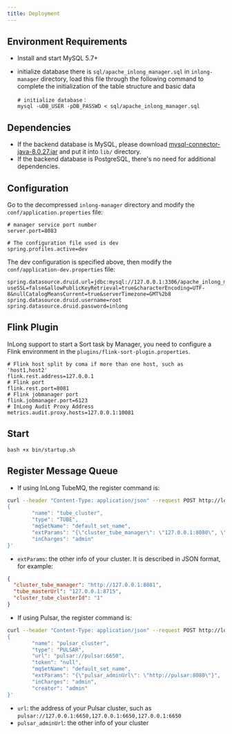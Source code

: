 ```yaml
---
title: Deployment
---
```


## Environment Requirements
- Install and start MySQL 5.7+
- initialize database
  there is `sql/apache_inlong_manager.sql` in `inlong-manager` directory, load this file through the
  following command to complete the initialization of the table structure and basic data

  ```shell
  # initialize database：
  mysql -uDB_USER -pDB_PASSWD < sql/apache_inlong_manager.sql
  ```

## Dependencies
- If the backend database is MySQL, please download [mysql-connector-java-8.0.27.jar](https://repo1.maven.org/maven2/mysql/mysql-connector-java/8.0.27/mysql-connector-java-8.0.27.jar) and put it into `lib/` directory.
- If the backend database is PostgreSQL, there's no need for additional dependencies.

## Configuration

Go to the decompressed `inlong-manager` directory and modify the `conf/application.properties` file:

```properties
# manager service port number
server.port=8083

# The configuration file used is dev
spring.profiles.active=dev
```

The dev configuration is specified above, then modify the `conf/application-dev.properties` file:
```properties
spring.datasource.druid.url=jdbc:mysql://127.0.0.1:3306/apache_inlong_manager?useSSL=false&allowPublicKeyRetrieval=true&characterEncoding=UTF-8&nullCatalogMeansCurrent=true&serverTimezone=GMT%2b8
spring.datasource.druid.username=root
spring.datasource.druid.password=inlong
```

## Flink Plugin
InLong support to start a Sort task by Manager, you need to configure a Flink environment in the `plugins/flink-sort-plugin.properties`.
```properties
# Flink host split by coma if more than one host, such as 'host1,host2'
flink.rest.address=127.0.0.1
# Flink port
flink.rest.port=8081
# Flink jobmanager port
flink.jobmanager.port=6123
# InLong Audit Proxy Address
metrics.audit.proxy.hosts=127.0.0.1:10081
```

## Start
```shell
bash +x bin/startup.sh
```

## Register Message Queue
- If using InLong TubeMQ, the register command is:
```bash
curl --header "Content-Type: application/json" --request POST http://localhost:8083/api/inlong/manager/openapi/cluster/save --data '
{
        "name": "tube_cluster",
        "type": "TUBE",
        "mqSetName": "default_set_name",
        "extParams": "{\"cluster_tube_manager\": \"127.0.0.1:8080\", \"tube_masterUrl\": \"127.0.0.1:8715\", \"cluster_tube_clusterId\": \"1\"}",
        "inCharges": "admin"
}'
```

- `extParams`: the other info of your cluster. It is described in JSON format, for example:
```json
{
  "cluster_tube_manager": "http://127.0.0.1:8081",
  "tube_masterUrl": "127.0.0.1:8715",
  "cluster_tube_clusterId": "1"
}
```

- If using Pulsar, the register command is:
```bash
curl --header "Content-Type: application/json" --request POST http://localhost:8083/api/inlong/manager/openapi/cluster/save --data '
{
        "name": "pulsar_cluster",
        "type": "PULSAR",
        "url": "pulsar://pulsar:6650",
        "token": "null",
        "mqSetName": "default_set_name",
        "extParams": "{\"pulsar_adminUrl\": \"http://pulsar:8080\"}",
        "inCharges": "admin",
        "creator": "admin"
}'
```

- `url`: the address of your Pulsar cluster, such as `pulsar://127.0.0.1:6650,127.0.0.1:6650,127.0.0.1:6650`
- `pulsar_adminUrl`: the other info of your cluster
